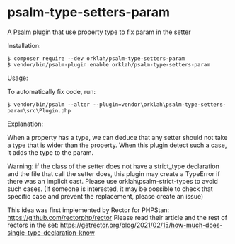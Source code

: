 # psalm-type-setters-param
A [Psalm](https://github.com/vimeo/psalm) plugin that use property type to fix param in the setter


Installation:

```console
$ composer require --dev orklah/psalm-type-setters-param
$ vendor/bin/psalm-plugin enable orklah/psalm-type-setters-param
```

Usage:

To automatically fix code, run:
```console
$ vendor/bin/psalm --alter --plugin=vendor\orklah\psalm-type-setters-param\src\Plugin.php
```

Explanation:

When a property has a type, we can deduce that any setter should not take a type that is wider than the property.
When this plugin detect such a case, it adds the type to the param.

Warning: if the class of the setter does not have a strict_type declaration and the file that call the setter does, this plugin may create a TypeError if there was an implicit cast.
Please use orklah\psalm-strict-types to avoid such cases.
(If someone is interested, it may be possible to check that specific case and prevent the replacement, please create an issue)


This idea was first implemented by Rector for PHPStan: https://github.com/rectorphp/rector
Please read their article and the rest of rectors in the set: https://getrector.org/blog/2021/02/15/how-much-does-single-type-declaration-know
